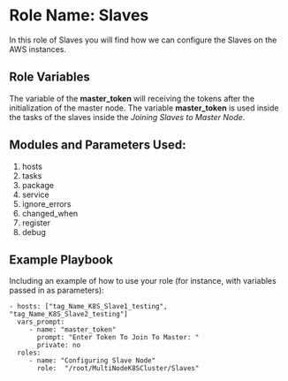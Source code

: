 Role Name: Slaves
=========

In this role of Slaves you will find how we can configure the Slaves on the AWS instances. 

Role Variables
--------------

The variable of the **master_token** will receiving the tokens after the initialization of the master node. The variable **master_token** is used inside the tasks of the slaves inside the *Joining Slaves to Master Node*.


Modules and Parameters Used:
------------
1. hosts
2. tasks
3. package
4. service
5. ignore_errors
6. changed_when
7. register
8. debug


Example Playbook
----------------

Including an example of how to use your role (for instance, with variables passed in as parameters):
```
- hosts: ["tag_Name_K8S_Slave1_testing", "tag_Name_K8S_Slave2_testing"]
  vars_prompt:
     - name: "master_token"
       prompt: "Enter Token To Join To Master: "
       private: no
  roles:
     - name: "Configuring Slave Node"
       role:  "/root/MultiNodeK8SCluster/Slaves"
```
